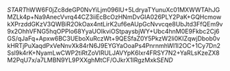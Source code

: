 $START$hWW6F0jZc8deGP0NvYiLjm096lU+5LdryaTYunuXc01MXWWTAhJGMZLk4p+Na9AnecVvrq44CZ3iiEcBcOzHNmDvGIA026PLY2PaK+GQHcmowkXPrzddGKzV3QWBiR2OkOax4ntLirK2uf6eAUpGcNvvcqe8UbJtd3FfQEm9v9x2OhhVFNG5hqOPPlo68YyaUOIkviOStpaysbjWY+Ubc4hnM0E9Fkbc2Cj6GS/qJaFq+Apxw6BC3UEboXuRczWt+9QESfaZ0Y5PkzW2li0KIZqwjDbob0vkHRTjPuXaqdPxVeNnvXk84rN6J9EYGYaOoaPs4PnrnmhWl1I2OC+1Cy7Dn2Ssl9k4rK+NyamLwCWP2tiRtZoVIRULJAVYpK6Ixr4FRSY7N2+YaRLsKzeZX8M2PqU7x/a7LMBN9YL9PXXghMtCF/OJkrX1IRgzMxkS$END$
